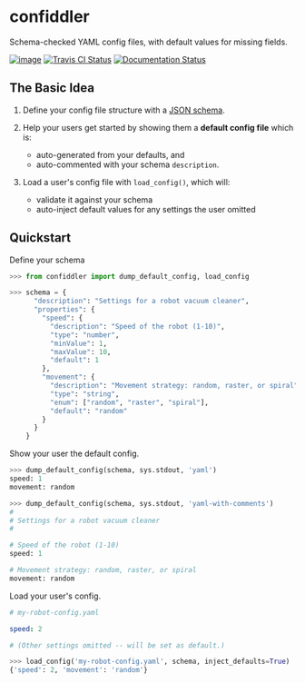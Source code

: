confiddler
==========

Schema-checked YAML config files, with default values for missing fields.


[![image](https://img.shields.io/pypi/pyversions/confiddler.svg)](https://pypi.org/project/confiddler/)
[![Travis CI Status](https://travis-ci.com/stuarteberg/confiddler.svg?branch=master)](https://travis-ci.com/stuarteberg/confiddler)
[![Documentation Status](https://readthedocs.org/projects/confiddler/badge/?version=latest)](https://confiddler.readthedocs.io/en/latest/?badge=latest)


The Basic Idea
--------------

1. Define your config file structure with a [JSON schema](json-schema.org).


2. Help your users get started by showing them a **default config file** which is:
   
   - auto-generated from your defaults, and 
   - auto-commented with your schema `description`.


3. Load a user's config file with `load_config()`, which will:

     - validate it against your schema
     - auto-inject default values for any settings the user omitted


Quickstart
----------

Define your schema

```python
>>> from confiddler import dump_default_config, load_config

>>> schema = {
      "description": "Settings for a robot vacuum cleaner",
      "properties": {
        "speed": {
          "description": "Speed of the robot (1-10)",
          "type": "number",
          "minValue": 1,
          "maxValue": 10,
          "default": 1
        },
        "movement": {
          "description": "Movement strategy: random, raster, or spiral",
          "type": "string",
          "enum": ["random", "raster", "spiral"],
          "default": "random"
        }
      }
    }
```

Show your user the default config.

```python
>>> dump_default_config(schema, sys.stdout, 'yaml')
speed: 1
movement: random

>>> dump_default_config(schema, sys.stdout, 'yaml-with-comments')
#
# Settings for a robot vacuum cleaner
#

# Speed of the robot (1-10)
speed: 1

# Movement strategy: random, raster, or spiral
movement: random
```

Load your user's config.

```yaml
# my-robot-config.yaml

speed: 2

# (Other settings omitted -- will be set as default.)
```

```python
>>> load_config('my-robot-config.yaml', schema, inject_defaults=True)
{'speed': 2, 'movement': 'random'}
```
